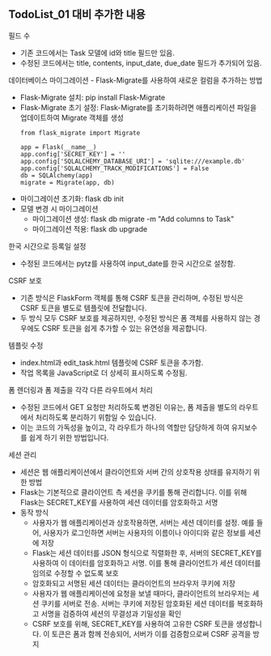 ## TodoList_01 대비 추가한 내용

필드 수

- 기존 코드에서는 Task 모델에 id와 title 필드만 있음.
- 수정된 코드에서는 title, contents, input_date, due_date 필드가 추가되어 있음.

데이터베이스 마이그레이션 - Flask-Migrate를 사용하여 새로운 컬럼을 추가하는 방법
- Flask-Migrate 설치: pip install Flask-Migrate
- Flask-Migrate 초기 설정: Flask-Migrate를 초기화하려면 애플리케이션 파일을 업데이트하여 Migrate 객체를 생성
    ```
    from flask_migrate import Migrate

    app = Flask(__name__)
    app.config['SECRET_KEY'] = ''
    app.config['SQLALCHEMY_DATABASE_URI'] = 'sqlite:///example.db'
    app.config['SQLALCHEMY_TRACK_MODIFICATIONS'] = False
    db = SQLAlchemy(app)
    migrate = Migrate(app, db)
    ```
- 마이그레이션 초기화: flask db init
- 모델 변경 시 마이그레이션
    - 마이그레이션 생성: flask db migrate -m "Add columns to Task"
    - 마이그레이션 적용: flask db upgrade

한국 시간으로 등록일 설정

- 수정된 코드에서는 pytz를 사용하여 input_date를 한국 시간으로 설정함.

CSRF 보호

- 기존 방식은 FlaskForm 객체를 통해 CSRF 토큰을 관리하며, 수정된 방식은 CSRF 토큰을 별도로 템플릿에 전달합니다.
- 두 방식 모두 CSRF 보호를 제공하지만, 수정된 방식은 폼 객체를 사용하지 않는 경우에도 CSRF 토큰을 쉽게 추가할 수 있는 유연성을 제공합니다.

템플릿 수정

- index.html과 edit_task.html 템플릿에 CSRF 토큰을 추가함.
- 작업 목록을 JavaScript로 더 상세히 표시하도록 수정됨.

폼 렌더링과 폼 제출을 각각 다른 라우트에서 처리

- 수정된 코드에서 GET 요청만 처리하도록 변경된 이유는, 폼 제출을 별도의 라우트에서 처리하도록 분리하기 위함일 수 있습니다.
- 이는 코드의 가독성을 높이고, 각 라우트가 하나의 역할만 담당하게 하여 유지보수를 쉽게 하기 위한 방법입니다.

세션 관리
- 세션은 웹 애플리케이션에서 클라이언트와 서버 간의 상호작용 상태를 유지하기 위한 방법
- Flask는 기본적으로 클라이언트 측 세션을 쿠키를 통해 관리합니다. 이를 위해 Flask는 SECRET_KEY를 사용하여 세션 데이터를 암호화하고 서명
- 동작 방식
    - 사용자가 웹 애플리케이션과 상호작용하면, 서버는 세션 데이터를 설정. 예를 들어, 사용자가 로그인하면 서버는 사용자의 이름이나 아이디와 같은 정보를 세션에 저장
    - Flask는 세션 데이터를 JSON 형식으로 직렬화한 후, 서버의 SECRET_KEY를 사용하여 이 데이터를 암호화하고 서명. 이를 통해 클라이언트가 세션 데이터를 임의로 수정할 수 없도록 보호
    - 암호화되고 서명된 세션 데이터는 클라이언트의 브라우저 쿠키에 저장
    - 사용자가 웹 애플리케이션에 요청을 보낼 때마다, 클라이언트의 브라우저는 세션 쿠키를 서버로 전송. 서버는 쿠키에 저장된 암호화된 세션 데이터를 복호화하고 서명을 검증하여 세션의 무결성과 기밀성을 확인
    - CSRF 보호를 위해, SECRET_KEY를 사용하여 고유한 CSRF 토큰을 생성합니다. 이 토큰은 폼과 함께 전송되어, 서버가 이를 검증함으로써 CSRF 공격을 방지
